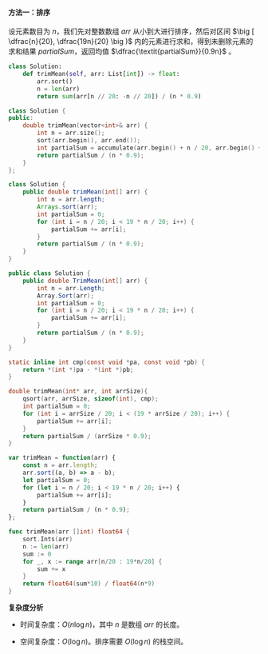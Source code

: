 #### 方法一：排序

设元素数目为 $n$，我们先对整数数组 $\textit{arr}$ 从小到大进行排序，然后对区间 $\big [ \dfrac{n}{20}, \dfrac{19n}{20} \big )$ 内的元素进行求和，得到未删除元素的求和结果 $\textit{partialSum}$，返回均值 $\dfrac{\textit{partialSum}}{0.9n}$ 。

```Python [sol1-Python3]
class Solution:
    def trimMean(self, arr: List[int]) -> float:
        arr.sort()
        n = len(arr)
        return sum(arr[n // 20: -n // 20]) / (n * 0.9)
```

```C++ [sol1-C++]
class Solution {
public:
    double trimMean(vector<int>& arr) {
        int n = arr.size();
        sort(arr.begin(), arr.end());
        int partialSum = accumulate(arr.begin() + n / 20, arr.begin() + (19 * n / 20), 0);
        return partialSum / (n * 0.9);
    }
};
```

```Java [sol1-Java]
class Solution {
    public double trimMean(int[] arr) {
        int n = arr.length;
        Arrays.sort(arr);
        int partialSum = 0;
        for (int i = n / 20; i < 19 * n / 20; i++) {
            partialSum += arr[i];
        }
        return partialSum / (n * 0.9);
    }
}
```

```C# [sol1-C#]
public class Solution {
    public double TrimMean(int[] arr) {
        int n = arr.Length;
        Array.Sort(arr);
        int partialSum = 0;
        for (int i = n / 20; i < 19 * n / 20; i++) {
            partialSum += arr[i];
        }
        return partialSum / (n * 0.9);
    }
}
```

```C [sol1-C]
static inline int cmp(const void *pa, const void *pb) {
    return *(int *)pa - *(int *)pb;
}

double trimMean(int* arr, int arrSize){
    qsort(arr, arrSize, sizeof(int), cmp);
    int partialSum = 0;
    for (int i = arrSize / 20; i < (19 * arrSize / 20); i++) {
        partialSum += arr[i];
    }
    return partialSum / (arrSize * 0.9);
}
```

```JavaScript [sol1-JavaScript]
var trimMean = function(arr) {
    const n = arr.length;
    arr.sort((a, b) => a - b);
    let partialSum = 0;
    for (let i = n / 20; i < 19 * n / 20; i++) {
        partialSum += arr[i];
    }
    return partialSum / (n * 0.9);
};
```

```go [sol1-Golang]
func trimMean(arr []int) float64 {
    sort.Ints(arr)
    n := len(arr)
    sum := 0
    for _, x := range arr[n/20 : 19*n/20] {
        sum += x
    }
    return float64(sum*10) / float64(n*9)
}
```

**复杂度分析**

+ 时间复杂度：$O(n \log n)$，其中 $n$ 是数组 $\textit{arr}$ 的长度。

+ 空间复杂度：$O(\log n)$。排序需要 $O(\log n)$ 的栈空间。